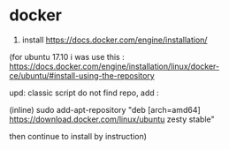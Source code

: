 # docker

1. install https://docs.docker.com/engine/installation/

(for ubuntu 17.10 i was use this : https://docs.docker.com/engine/installation/linux/docker-ce/ubuntu/#install-using-the-repository 

upd: classic script do not find repo, add : 

(inline) sudo add-apt-repository "deb [arch=amd64] https://download.docker.com/linux/ubuntu zesty stable" 

then continue to install by instruction)
